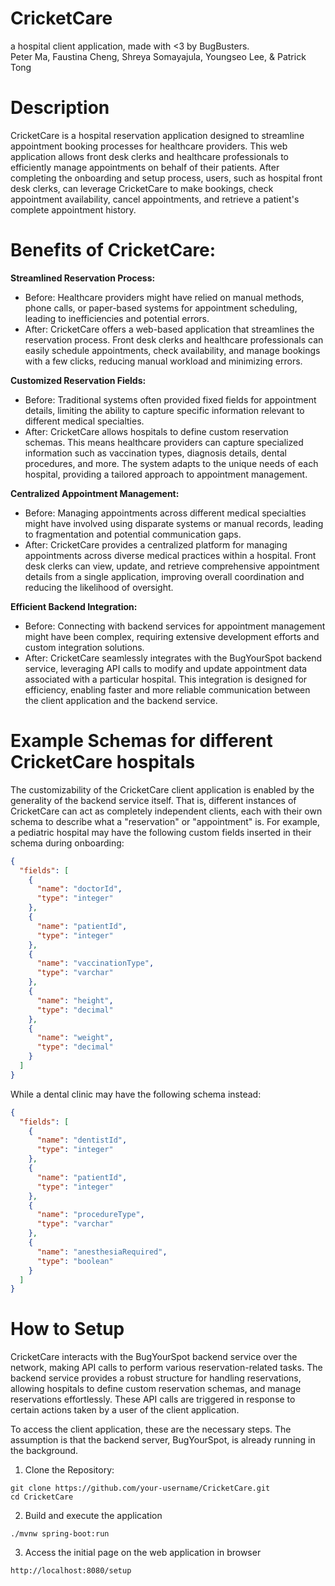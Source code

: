 # CricketCare

a hospital client application, made with <3 by BugBusters.\
Peter Ma, Faustina Cheng, Shreya Somayajula, Youngseo Lee, & Patrick Tong

# Description
CricketCare is a hospital reservation application designed to streamline appointment booking processes for healthcare providers. This web application allows front desk clerks and healthcare professionals to efficiently manage appointments on behalf of their patients. After completing the onboarding and setup process, users, such as hospital front desk clerks, can leverage CricketCare to make bookings, check appointment availability, cancel appointments, and retrieve a patient's complete appointment history.

# Benefits of CricketCare:
**Streamlined Reservation Process:**
- Before: Healthcare providers might have relied on manual methods, phone calls, or paper-based systems for appointment scheduling, leading to inefficiencies and potential errors.
- After: CricketCare offers a web-based application that streamlines the reservation process. Front desk clerks and healthcare professionals can easily schedule appointments, check availability, and manage bookings with a few clicks, reducing manual workload and minimizing errors.
  
**Customized Reservation Fields:**

- Before: Traditional systems often provided fixed fields for appointment details, limiting the ability to capture specific information relevant to different medical specialties.
- After: CricketCare allows hospitals to define custom reservation schemas. This means healthcare providers can capture specialized information such as vaccination types, diagnosis details, dental procedures, and more. The system adapts to the unique needs of each hospital, providing a tailored approach to appointment management.

**Centralized Appointment Management:**

- Before: Managing appointments across different medical specialties might have involved using disparate systems or manual records, leading to fragmentation and potential communication gaps.
- After: CricketCare provides a centralized platform for managing appointments across diverse medical practices within a hospital. Front desk clerks can view, update, and retrieve comprehensive appointment details from a single application, improving overall coordination and reducing the likelihood of oversight.

**Efficient Backend Integration:**

- Before: Connecting with backend services for appointment management might have been complex, requiring extensive development efforts and custom integration solutions.
- After: CricketCare seamlessly integrates with the BugYourSpot backend service, leveraging API calls to modify and update appointment data associated with a particular hospital. This integration is designed for efficiency, enabling faster and more reliable communication between the client application and the backend service.

# Example Schemas for different CricketCare hospitals
The customizability of the CricketCare client application is enabled by the generality of the backend service itself. That is, different instances of CricketCare can act as completely independent clients, each with their own schema to describe what a "reservation" or "appointment" is. For example, a pediatric hospital may have the following custom fields inserted in their schema during onboarding:

```json
{
  "fields": [
    {
      "name": "doctorId",
      "type": "integer"
    },
    {
      "name": "patientId",
      "type": "integer"
    },
    {
      "name": "vaccinationType",
      "type": "varchar"
    },
    {
      "name": "height",
      "type": "decimal"
    },
    {
      "name": "weight",
      "type": "decimal"
    }
  ]
}
```

While a dental clinic may have the following schema instead:


```json
{
  "fields": [
    {
      "name": "dentistId",
      "type": "integer"
    },
    {
      "name": "patientId",
      "type": "integer"
    },
    {
      "name": "procedureType",
      "type": "varchar"
    },
    {
      "name": "anesthesiaRequired",
      "type": "boolean"
    }
  ]
}

```

# How to Setup
CricketCare interacts with the BugYourSpot backend service over the network, making API calls to perform various reservation-related tasks. The backend service provides a robust structure for handling reservations, allowing hospitals to define custom reservation schemas, and manage reservations effortlessly. These API calls are triggered in response to certain actions taken by a user of the client application.

To access the client application, these are the necessary steps. The assumption is that the backend server, BugYourSpot, is already running in the background.
1. Clone the Repository:

```
git clone https://github.com/your-username/CricketCare.git
cd CricketCare
```

2. Build and execute the application
   
```
./mvnw spring-boot:run
```

3. Access the initial page on the web application in browser

```
http://localhost:8080/setup
```
